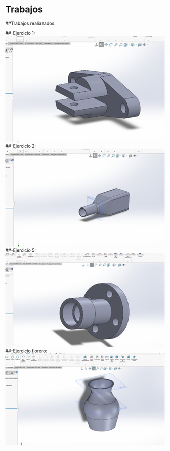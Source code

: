 # Trabajos

##Trabajos realiazados:

##-Ejercicio 1:
![ejercicio1](recursos/Ejercicio%201.png "Ejercicio 1")
##-Ejercicio 2:
![ejercicio2](recursos/Ejercicio%202.png "Ejercicio 2")
##-Ejercicio 5:
![ejercicio5](recursos/Ejercicio%205.png "Ejercicio 5")
##-Ejercicio florero:
![ejercicioflores](recursos/Ejercicio%20florero.png "Ejercicio florero")

